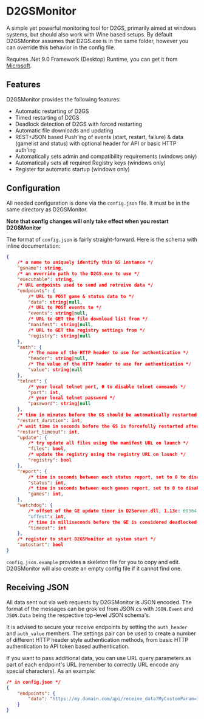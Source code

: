 # D2GSMonitor
A simple yet powerful monitoring tool for D2GS, primarily aimed at windows systems, but should also work with Wine based setups.
By default D2GSMonitor assumes that D2GS.exe is in the same folder, however you can override this behavior in the config file.

Requires .Net 9.0 Framework (Desktop) Runtime, you can get it from [Microsoft](https://dotnet.microsoft.com/en-us/download/dotnet/9.0).

## Features
D2GSMonitor provides the following features:
 - Automatic restarting of D2GS
 - Timed restarting of D2GS
 - Deadlock detection of D2GS with forced restarting
 - Automatic file downloads and updating
 - REST+JSON based Push'ing of events (start, restart, failure) & data (gamelist and status) with optional header for API or basic HTTP auth'ing
 - Automatically sets admin and compatibility requirements (windows only)
 - Automatically sets all required Registry keys (windows only)
 - Register for automatic startup (windows only)
 
 ## Configuration
All needed configuration is done via the `config.json` file. It must be in the same directory as D2GSMonitor.

**Note that config changes will only take effect when you restart D2GSMonitor**

The format of `config.json` is fairly straight-forward. 
Here is the schema with inline documentation: 
```json
{
	/* a name to uniquely identify this GS instance */
	"gsname": string,
	/* an override path to the D2GS.exe to use */
	"executable": string,	
	/* URL endpoints used to send and retreive data */
	"endpoints": {
		/* URL to POST game & status data to */
		"data": string|null,
		/* URL to POST events to */
		"events": string|null,
		/* URL to GET the file download list from */
		"manifest": string|null,
		/* URL to GET the registry settings from */
		"registry": string|null
	},
	"auth": {
		/* The name of the HTTP header to use for authentication */
		"header": string|null,
		/* The value of the HTTP header to use for authentication */
		"value": string|null
	},
	"telnet": {
		/* your local telnet port, 0 to disable telnet commands */
		"port": int,
		/* your local telnet password */
		"password": string|null
	},
	/* time in minutes before the GS should be automatically restarted (requires telnet) */
	"restart_duration": int,
	/* wait time in seconds before the GS is forcefully restarted after a restart command was sent */
	"restart_timeout": int,
	"update": {
		/* try update all files using the manifest URL on launch */
		"files": bool,
		/* update the registry using the registry URL on launch */
		"registry": bool
	},
	"report": {
		/* time in seconds between each status report, set to 0 to disable (requires endpoints.data) */
		"status": int,
		/* time in seconds between each games report, set to 0 to disable (requires endpoints.data) */
		"games": int,
	},
	"watchdog": {
		/* offset of the GE update timer in D2Server.dll, 1.13c: 69364 */
		"offest": int,
		/* time in milliseconds before the GE is considered deadlocked */
		"timeout": int
	},
	/* register to start D2GSMonitor at system start */
	"autostart": bool
}
```
`config.json.example` provides a skeleton file for you to copy and edit. 
D2GSMonitor will also create an empty config file if it cannot find one.

## Receiving JSON
All data sent out via web requests by D2GSMonitor is JSON encoded.
The format of the messages can be grok'ed from JSON.cs with `JSON.Event` and `JSON.Data` being the respective top-level JSON schema's.

It is advised to secure your receive endpoints by setting the `auth_header` and `auth_value` members.
The settings pair can be used to create a number of different HTTP header style authentication methods, from basic HTTP authentication to API token based authentication.

If you want to pass additional data, you can use URL query parameters as part of each endpoint's URL (remember to correctly URL encode any special characters).
As an example:
```json
/* in config.json */
{
	"endpoints": {
		"data": "https://my.domain.com/api/receive_data?MyCustomParam=123&AnotherCustomParam=abc"
	}
}
```